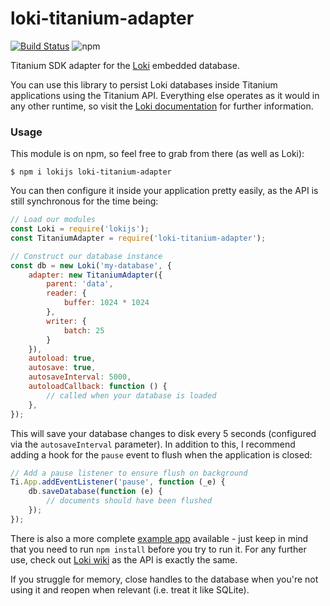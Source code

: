 # loki-titanium-adapter
[![Build Status](https://img.shields.io/github/actions/workflow/status/whitfin/loki-titanium-adapter/ci.yml)](https://github.com/whitfin/loki-titanium-adapter/actions)
![npm](https://img.shields.io/npm/v/loki-titanium-adapter.svg)

Titanium SDK adapter for the [Loki](https://github.com/techfort/LokiJS)
embedded database.

You can use this library to persist Loki databases inside Titanium applications
using the Titanium API. Everything else operates as it would in any other runtime,
so visit the [Loki documentation](https://github.com/techfort/LokiJS) for further
information.

### Usage

This module is on npm, so feel free to grab from there (as well as Loki):

```shell
$ npm i lokijs loki-titanium-adapter
```

You can then configure it inside your application pretty easily, as the
API is still synchronous for the time being:

```javascript
// Load our modules
const Loki = require('lokijs');
const TitaniumAdapter = require('loki-titanium-adapter');

// Construct our database instance
const db = new Loki('my-database', {
	adapter: new TitaniumAdapter({
		parent: 'data',
		reader: {
			buffer: 1024 * 1024
		},
		writer: {
			batch: 25
		}
	}),
	autoload: true,
	autosave: true,
	autosaveInterval: 5000,
	autoloadCallback: function () {
		// called when your database is loaded
	},
});
```

This will save your database changes to disk every 5 seconds (configured via
the `autosaveInterval` parameter). In addition to this, I recommend adding a
hook for the `pause` event to flush when the application is closed:

```javascript
// Add a pause listener to ensure flush on background
Ti.App.addEventListener('pause', function (_e) {
	db.saveDatabase(function (e) {
		// documents should have been flushed
	});
});
```

There is also a more complete [example app](example/) available - just keep
in mind that you need to run `npm install` before you try to run it. For any
further use, check out [Loki wiki](https://github.com/techfort/LokiJS/wiki)
as the API is exactly the same.

If you struggle for memory, close handles to the database when you're not
using it and reopen when relevant (i.e. treat it like SQLite).
